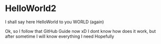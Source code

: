 # HelloWorld2
I shall say here HelloWorld to you WORLD (again)

Ok, so I follow that GitHub Guide now xD I dont know how does it work, but after sometime I will know everything I need
Hopefully 
